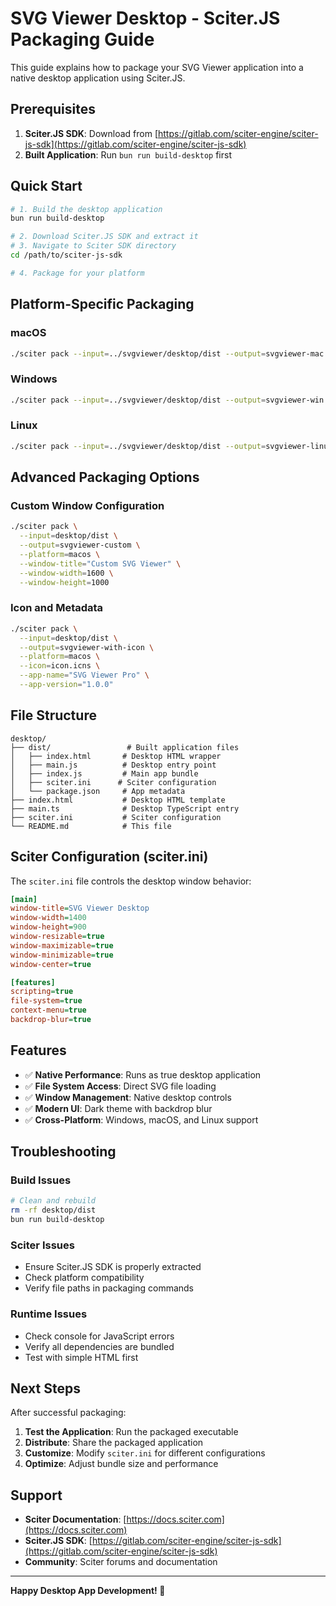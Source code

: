 # SVG Viewer Desktop - Sciter.JS Packaging Guide

This guide explains how to package your SVG Viewer application into a native desktop application using Sciter.JS.

## Prerequisites

1. **Sciter.JS SDK**: Download from [https://gitlab.com/sciter-engine/sciter-js-sdk](https://gitlab.com/sciter-engine/sciter-js-sdk)
2. **Built Application**: Run `bun run build-desktop` first

## Quick Start

```bash
# 1. Build the desktop application
bun run build-desktop

# 2. Download Sciter.JS SDK and extract it
# 3. Navigate to Sciter SDK directory
cd /path/to/sciter-js-sdk

# 4. Package for your platform
```

## Platform-Specific Packaging

### macOS
```bash
./sciter pack --input=../svgviewer/desktop/dist --output=svgviewer-mac --platform=macos
```

### Windows
```bash
./sciter pack --input=../svgviewer/desktop/dist --output=svgviewer-win --platform=windows
```

### Linux
```bash
./sciter pack --input=../svgviewer/desktop/dist --output=svgviewer-linux --platform=linux
```

## Advanced Packaging Options

### Custom Window Configuration
```bash
./sciter pack \
  --input=desktop/dist \
  --output=svgviewer-custom \
  --platform=macos \
  --window-title="Custom SVG Viewer" \
  --window-width=1600 \
  --window-height=1000
```

### Icon and Metadata
```bash
./sciter pack \
  --input=desktop/dist \
  --output=svgviewer-with-icon \
  --platform=macos \
  --icon=icon.icns \
  --app-name="SVG Viewer Pro" \
  --app-version="1.0.0"
```

## File Structure

```
desktop/
├── dist/                 # Built application files
│   ├── index.html       # Desktop HTML wrapper
│   ├── main.js          # Desktop entry point
│   ├── index.js         # Main app bundle
│   ├── sciter.ini      # Sciter configuration
│   └── package.json     # App metadata
├── index.html           # Desktop HTML template
├── main.ts              # Desktop TypeScript entry
├── sciter.ini           # Sciter configuration
└── README.md            # This file
```

## Sciter Configuration (sciter.ini)

The `sciter.ini` file controls the desktop window behavior:

```ini
[main]
window-title=SVG Viewer Desktop
window-width=1400
window-height=900
window-resizable=true
window-maximizable=true
window-minimizable=true
window-center=true

[features]
scripting=true
file-system=true
context-menu=true
backdrop-blur=true
```

## Features

- ✅ **Native Performance**: Runs as true desktop application
- ✅ **File System Access**: Direct SVG file loading
- ✅ **Window Management**: Native desktop controls
- ✅ **Modern UI**: Dark theme with backdrop blur
- ✅ **Cross-Platform**: Windows, macOS, and Linux support

## Troubleshooting

### Build Issues
```bash
# Clean and rebuild
rm -rf desktop/dist
bun run build-desktop
```

### Sciter Issues
- Ensure Sciter.JS SDK is properly extracted
- Check platform compatibility
- Verify file paths in packaging commands

### Runtime Issues
- Check console for JavaScript errors
- Verify all dependencies are bundled
- Test with simple HTML first

## Next Steps

After successful packaging:

1. **Test the Application**: Run the packaged executable
2. **Distribute**: Share the packaged application
3. **Customize**: Modify `sciter.ini` for different configurations
4. **Optimize**: Adjust bundle size and performance

## Support

- **Sciter Documentation**: [https://docs.sciter.com](https://docs.sciter.com)
- **Sciter.JS SDK**: [https://gitlab.com/sciter-engine/sciter-js-sdk](https://gitlab.com/sciter-engine/sciter-js-sdk)
- **Community**: Sciter forums and documentation

---

**Happy Desktop App Development! 🚀**
